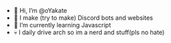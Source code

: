 - 👋 Hi, I’m @oYakate
- 👀 I make (try to make) Discord bots and websites
- 🌱 I’m currently learning Javascript
- 💀 I daily drive arch so im a nerd and stuff(pls no hate)
